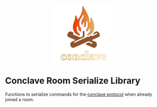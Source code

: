 <div align="center">
    <img src="https://raw.githubusercontent.com/piot/conclave/main/docs/images/logo.svg" width="192" />
</div>

# Conclave Room Serialize Library

Functions to serialize commands for the [conclave protocol](https://github.com/piot/conclave-serialize-c/blob/main/docs/index.adoc) when already joined a room.
